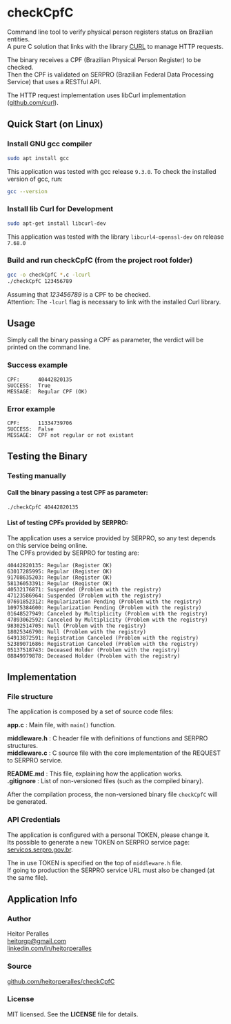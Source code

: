 # checkCpfC

Command line tool to verify physical person registers status on Brazilian entities.<br>
A pure C solution that links with the library [CURL](https://curl.haxx.se) to manage HTTP requests.

The binary receives a CPF (Brazilian Physical Person Register) to be checked.<br>
Then the CPF is validated on SERPRO (Brazilian Federal Data Processing Service) that uses a RESTful API.<br>

The HTTP request implementation uses libCurl implementation ([github.com/curl](https://github.com/curl/curl)).

## Quick Start (on Linux)

### Install GNU gcc compiler
```bash
sudo apt install gcc
```
This application was tested with gcc release `9.3.0`. To check the installed version of gcc, run:
```bash
gcc --version
```

### Install lib Curl for Development
```bash
sudo apt-get install libcurl-dev
```
This application was tested with the library `libcurl4-openssl-dev` on release `7.68.0`

### Build and run checkCpfC (from the project root folder)
```bash
gcc -o checkCpfC *.c -lcurl
./checkCpfC 123456789
```
Assuming that *123456789* is a CPF to be checked.<br>
Attention: The `-lcurl` flag is necessary to link with the installed Curl library.

## Usage

Simply call the binary passing a CPF as parameter, the verdict will be printed on the command line.

### Success example

```
CPF:      40442820135
SUCCESS:  True
MESSAGE:  Regular CPF (OK)

```

### Error example

```
CPF:      11334739706
SUCCESS:  False
MESSAGE:  CPF not regular or not existant

```

## Testing the Binary

### Testing manually

#### Call the binary passing a test CPF as parameter:

```bash
./checkCpfC 40442820135
```

#### List of testing CPFs provided by SERPRO:

The application uses a service provided by SERPRO, so any test depends on this service being online.<br>
The CPFs provided by SERPRO for testing are:

```
40442820135: Regular (Register OK)
63017285995: Regular (Register OK)
91708635203: Regular (Register OK)
58136053391: Regular (Register OK)
40532176871: Suspended (Problem with the registry)
47123586964: Suspended (Problem with the registry)
07691852312: Regularization Pending (Problem with the registry)
10975384600: Regularization Pending (Problem with the registry)
01648527949: Canceled by Multiplicity (Problem with the registry)
47893062592: Canceled by Multiplicity (Problem with the registry)
98302514705: Null (Problem with the registry)
18025346790: Null (Problem with the registry)
64913872591: Registration Canceled (Problem with the registry)
52389071686: Registration Canceled (Problem with the registry)
05137518743: Deceased Holder (Problem with the registry)
08849979878: Deceased Holder (Problem with the registry)
```

## Implementation

### File structure

The application is composed by a set of source code files:

**app.c** : Main file, with `main()` function.<br>

**middleware.h** : C header file with definitions of functions and SERPRO structures.<br>
**middleware.c** : C source file with the core implementation of the REQUEST to SERPRO service.

**README.md** : This file, explaining how the application works.<br>
**.gitignore** : List of non-versioned files (such as the compiled binary).

After the compilation process, the non-versioned binary file `checkCpfC` will be generated.

### API Credentials

The application is configured with a personal TOKEN, please change it.<br>
Its possible to generate a new TOKEN on SERPRO service page: [servicos.serpro.gov.br](https://servicos.serpro.gov.br/inteligencia-de-negocios-serpro/biblioteca/consulta-cpf/teste.html).

The in use TOKEN is specified on the top of `middleware.h` file.<br>
If going to production the SERPRO service URL must also be changed (at the same file).

## Application Info

### Author

Heitor Peralles<br>
[heitorgp@gmail.com](mailto:heitorgp@gmail.com)<br>
[linkedin.com/in/heitorperalles](https://www.linkedin.com/in/heitorperalles)

### Source

[github.com/heitorperalles/checkCpfC](https://www.github.com/heitorperalles/checkCpfC)

### License

MIT licensed. See the **LICENSE** file for details.
